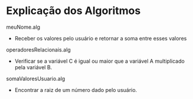 # Explicação dos Algoritmos

meuNome.alg

* Receber os valores pelo usuário e retornar a soma entre esses valores

operadoresRelacionais.alg

* Verificar se a variável C é igual ou maior que a variável A multiplicado pela variável B.

somaValoresUsuario.alg

* Encontrar a raiz de um número dado pelo usuário.
